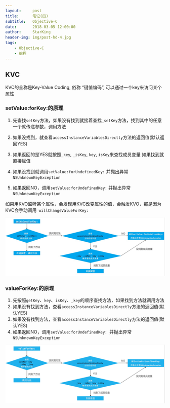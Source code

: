 ```yaml
---
layout:     post
title:      笔记(四)
subtitle:   Objective-C
date:       2018-03-05 12:00:00
author:     StarKing
header-img: img/post-hd-4.jpg
tags:
    - Objective-C
    - 编程
---
```


##  KVC
KVC的全称是Key-Value Coding, 俗称 “键值编码”, 可以通过一个key来访问某个属性


### setValue:forKey:的原理


1. 先查找`setKey`方法，如果没有找到就接着查找`_setKey`方法，找到其中的任意一个就传递参数，调用方法

2. 如果没找到，就查看`accessInstanceVariablesDirectly`方法的返回值(默认返回YES)

3. 如果返回的是YES就按照`_key`, `_isKey`,  `key`, `isKey`来查找成员变量 如果找到就直接赋值
4. 如果没找到就调用`setValue:forUndefinedKey:` 并抛出异常`NSUnknownKeyException`
5. 如果返回NO，调用`setValue:forUndefinedKey:` 并抛出异常`NSUnknownKeyException`

如果用KVO监听某个属性，会发现用KVC改变属性的值，会触发KVO，那是因为KVC会手动调用` willChangeValueForKey:`

![](/img/in-post/media/15451007736716/15451014007910.jpg)


### valueForKey:的原理

1. 先按照`getKey`、`key`、`isKey`、`_key`的顺序查找方法，如果找到方法就调用方法
2. 如果没有找到方法，查看`accessInstanceVariablesDirectly`方法的返回值(默认YES) 
3. 如果没有找到方法，查看`accessInstanceVariablesDirectly`方法的返回值(默认YES) 
4. 如果返回NO，调用`setValue:forUndefinedKey: `并抛出异常`NSUnknownKeyException`



![-w1160](/img/in-post/media/15451007736716/15451015893133.jpg)
